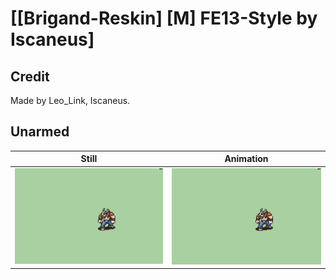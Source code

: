# [\[Brigand-Reskin\] \[M\] FE13-Style by Iscaneus]

## Credit

Made by Leo_Link, Iscaneus.

## Unarmed

| Still | Animation |
| :---: | :-------: |
| ![Unarmed still](./Unarmed_000.png) | ![Unarmed animation](./Unarmed.gif) |
